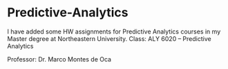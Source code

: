 # Predictive-Analytics

I have added some HW assignments for Predictive Analytics courses in my Master degree at Northeastern University.
Class: ALY 6020 – Predictive Analytics

Professor: Dr. Marco Montes de Oca
